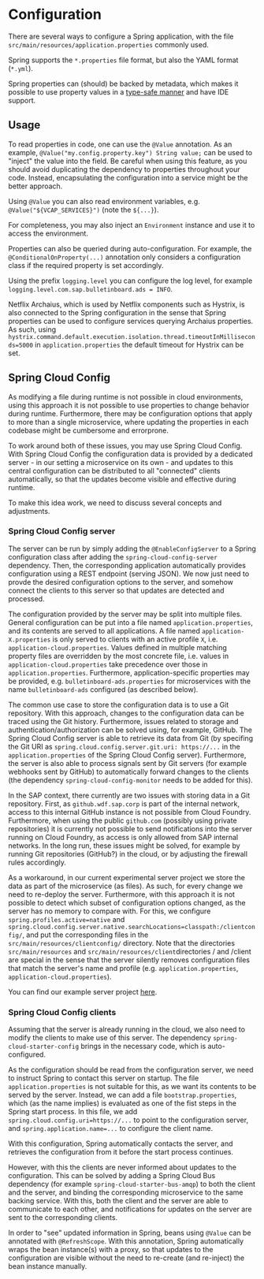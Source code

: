 # Configuration

There are several ways to configure a Spring application, with the file `src/main/resources/application.properties` commonly used.


Spring supports the `*.properties` file format, but also the YAML format (`*.yml`).

Spring properties can (should) be backed by metadata, which makes it possible to use property values in a [type-safe manner](http://docs.spring.io/spring-boot/docs/current/reference/html/boot-features-external-config.html#boot-features-external-config-typesafe-configuration-properties) and have IDE support. 


## Usage
To read properties in code, one can use the `@Value` annotation.
As an example, `@Value("my.config.property.key") String value;` can be used to "inject" the value into the field.
Be careful when using this feature, as you should avoid duplicating the dependency to properties throughout your code. Instead, encapsulating the configuration into a service might be the better approach.

Using `@Value` you can also read environment variables, e.g. `@Value("${VCAP_SERVICES}")` (note the `${...}`).

For completeness, you may also inject an `Environment` instance and use it to access the environment.

Properties can also be queried during auto-configuration. For example, the `@ConditionalOnProperty(...)` annotation only considers a configuration class if the required property is set accordingly.

Using the prefix `logging.level` you can configure the log level, for example `logging.level.com.sap.bulletinboard.ads = INFO`.

Netflix Archaius, which is used by Netflix components such as Hystrix, is also connected to the Spring configuration in the sense that Spring properties can be used to configure services querying Archaius properties.
As such, using `hystrix.command.default.execution.isolation.thread.timeoutInMilliseconds=5000` in `application.properties` the default timeout for Hystrix can be set.

## Spring Cloud Config
As modifying a file during runtime is not possible in cloud environments, using this approach it is not possible to use properties to change behavior during runtime.
Furthermore, there may be configuration options that apply to more than a single microservice, where updating the properties in each codebase might be cumbersome and errorprone.

To work around both of these issues, you may use Spring Cloud Config.
With Spring Cloud Config the configuration data is provided by a dedicated server - in our setting a microservice on its own - and updates to this central configuration can be distributed to all "connected" clients automatically, so that the updates become visible and effective during runtime.

To make this idea work, we need to discuss several concepts and adjustments.

### Spring Cloud Config server
The server can be run by simply adding the `@EnableConfigServer` to a Spring configuration class after adding the `spring-cloud-config-server` dependency.
Then, the corresponding application automatically provides configuration using a REST endpoint (serving JSON).
We now just need to provde the desired configuration options to the server, and somehow connect the clients to this server so that updates are detected and processed.

The configuration provided by the server may be split into multiple files.
General configuration can be put into a file named `application.properties`, and its contents are served to all applications.
A file named `application-X.properties` is only served to clients with an active profile `X`, i.e. `application-cloud.properties`.
Values defined in multiple matching property files are overridden by the most concrete file, i.e. values in `application-cloud.properties` take precedence over those in `application.properties`.
Furthermore, application-specific properties may be provided, e.g. `bulletinboard-ads.properties` for microservices with the name `bulletinboard-ads` configured (as described below).
 
The common use case to store the configuration data is to use a Git repository.
With this approach, changes to the configuration data can be traced using the Git history.
Furthermore, issues related to storage and authentication/authorization can be solved using, for example, GitHub.
The Spring Cloud Config server is able to retrieve its data from Git (by specifing the Git URI as `spring.cloud.config.server.git.uri: https://...` in the `application.properties` of the Spring Cloud Config server).
Furthermore, the server is also able to process signals sent by Git servers (for example webhooks sent by GitHub) to automatically forward changes to the clients (the dependency `spring-cloud-config-monitor` needs to be added for this).

In the SAP context, there currently are two issues with storing data in a Git repository.
First, as `github.wdf.sap.corp` is part of the internal network, access to this internal GitHub instance is not possible from Cloud Foundry. Furthermore, when using the public `github.com` (possibly using private repositories) it is currently not possible to send notifications into the server running on Cloud Foundry, as access is only allowed from SAP internal networks. In the long run, these issues might be solved, for example by running Git repositories (GitHub?) in the cloud, or by adjusting the firewall rules accordingly.

As a workaround, in our current experimental server project we store the data as part of the microservice (as files). As such, for every change we need to re-deploy the server. Furthermore, with this approach it is not possible to detect which subset of configuration options changed, as the server has no memory to compare with.
For this, we configure `spring.profiles.active=native` and `spring.cloud.config.server.native.searchLocations=classpath:/clientconfig/`, and put the corresponding files in the `src/main/resources/clientconfig/` directory.
Note that the directories `src/main/resources`  and `src/main/resources/client`directories / and /client are special in the sense that the server silently removes configuration files that match the server's name and profile (e.g. `application.properties`, `application-cloud.properties`).

You can find our example server project [here](https://github.wdf.sap.corp/cc-java-dev/spring-cloud-config-server/).
 
### Spring Cloud Config clients
Assuming that the server is already running in the cloud, we also need to modify the clients to make use of this server.
The dependency `spring-cloud-starter-config` brings in the necessary code, which is auto-configured.

As the configuration should be read from the configuration server, we need to instruct Spring to contact this server on startup.
The file `application.properties` is not suitable for this, as we want its contents to be served by the server.
Instead, we can add a file `bootstrap.properties`, which (as the name implies) is evaluated as one of the fist steps in the Spring start process.
In this file, we add `spring.cloud.config.uri=https://...` to point to the configuration server, and `spring.application.name=...` to configure the client name.

With this configuration, Spring automatically contacts the server, and retrieves the configuration from it before the start process continues.

However, with this the clients are never informed about updates to the configuration.
This can be solved by adding a Spring Cloud Bus dependency (for example `spring-cloud-starter-bus-amqp`) to both the client and the server, and binding the corresponding microservice to the same backing service.
With this, both the client and the server are able to communicate to each other, and notifications for updates on the server are sent to the corresponding clients.  

In order to "see" updated information in Spring, beans using `@Value` can be annotated with `@RefreshScope`.
With this annotation, Spring automatically wraps the bean instance(s) with a proxy, so that updates to the configuration are visible without the need to re-create (and re-inject) the bean instance manually.


